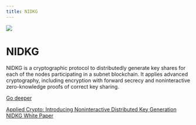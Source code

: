 ```yaml
---
title: NIDKG
---
```


![](/img/how-it-works/noninteractive-distributed-key-generation-nidkg.600x300.jpg)

# NIDKG

NIDKG is a cryptographic protocol to distributedly generate key shares for each of the nodes participating in a subnet blockchain. It applies advanced cryptography, including encryption with forward secrecy and noninteractive zero-knowledge proofs of correct key sharing.

[Go deeper](/how-it-works/noninteractive-distributed-key-generation-nidkg/)

[Applied Crypto: Introducing Noninteractive Distributed Key Generation](https://medium.com/dfinity/applied-crypto-one-public-key-for-the-internet-computer-ni-dkg-4af800db869d)
[NIDKG White Paper](https://eprint.iacr.org/2021/339)
